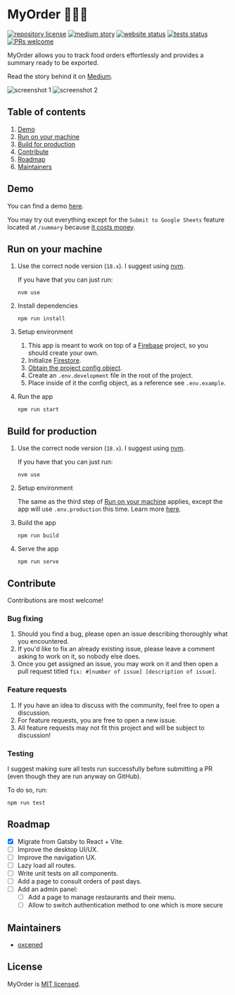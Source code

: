 # MyOrder 🍝🍛🍲

[![repository license](https://img.shields.io/github/license/oxcened/my-order)](https://github.com/oxcened/my-order/blob/master/LICENSE.md)
[![medium story](https://img.shields.io/badge/Medium-Story-%23000?logo=medium)](https://medium.com/@alen.ajam/how-i-took-control-of-my-companys-lunchtime-with-an-app-f6d70c31cb89)
[![website status](https://img.shields.io/website?url=https%3A%2F%2Fmyorderdemo-80b12.web.app%2F)](https://myorderdemo-80b12.web.app/)
[![tests status](https://github.com/oxcened/my-order/actions/workflows/test.yml/badge.svg)](https://github.com/oxcened/my-order/actions/workflows/test.yml)
[![PRs welcome](https://img.shields.io/badge/PRs-welcome-brightgreen)](https://github.com/oxcened/my-order#contribute)

MyOrder allows you to track food orders effortlessly and provides a summary ready to be exported.

Read the story behind it
on [Medium](https://medium.com/@alen.ajam/how-i-took-control-of-my-companys-lunchtime-with-an-app-f6d70c31cb89).

![screenshot 1](https://miro.medium.com/max/300/1*Vk0dtrl4eHHAKmUhKkryMw.png)
![screenshot 2](https://miro.medium.com/max/300/1*XsmPd_zjpHLbfnaIt0oROw.png)

## Table of contents

1. [Demo](#demo)
1. [Run on your machine](#run-on-your-machine)
1. [Build for production](#build-for-production)
1. [Contribute](#contribute)
1. [Roadmap](#roadmap)
1. [Maintainers](#maintainers)

## Demo

You can find a demo [here](https://myorderdemo-80b12.web.app/).

You may try out everything except for the `Submit to Google Sheets` feature located at `/summary`
because [it costs money](https://media.tenor.com/5Z-o3OKSPFIAAAAC/adult-swim-monkey.gif).

## Run on your machine

1. Use the correct node version (`18.x`). I suggest using [nvm](https://github.com/nvm-sh/nvm).

   If you have that you can just run:

    ```
    nvm use
    ```

1. Install dependencies

    ```
    npm run install
    ```

1. Setup environment

    1. This app is meant to work on top of a [Firebase](https://firebase.google.com/) project, so you should create your
       own.
    1. Initialize [Firestore](https://firebase.google.com/docs/firestore/quickstart).
    1. [Obtain the project config object](https://firebase.google.com/docs/web/learn-more#config-object).
    1. Create an `.env.development` file in the root of the project.
    1. Place inside of it the config object, as a reference see `.env.example`.

1. Run the app
    ```
    npm run start
    ```

## Build for production

1. Use the correct node version (`18.x`). I suggest using [nvm](https://github.com/nvm-sh/nvm).

   If you have that you can just run:

    ```
    nvm use
    ```

1. Setup environment

   The same as the third step of [Run on your machine](#run-on-your-machine) applies, except the app will
   use `.env.production` this time. Learn
   more [here](https://vitejs.dev/guide/env-and-mode.html).

1. Build the app
    ```
    npm run build
    ```

1. Serve the app
    ```
    npm run serve
    ```

## Contribute

Contributions are most welcome!

### Bug fixing

1. Should you find a bug, please open an issue describing thoroughly what you encountered.
2. If you'd like to fix an already existing issue, please leave a comment asking to work on it, so nobody else does.
3. Once you get assigned an issue, you may work on it and then open a pull request
   titled `fix: #[number of issue] [description of issue]`.

### Feature requests

1. If you have an idea to discuss with the community, feel free to open a discussion.
1. For feature requests, you are free to open a new issue.
1. All feature requests may not fit this project and will be subject to discussion!

### Testing

I suggest making sure all tests run successfully before submitting a PR (even though they are run anyway on GitHub).

To do so, run:

```
npm run test
```

## Roadmap

- [x] Migrate from Gatsby to React + Vite.
- [ ] Improve the desktop UI/UX.
- [ ] Improve the navigation UX.
- [ ] Lazy load all routes.
- [ ] Write unit tests on all components.
- [ ] Add a page to consult orders of past days.
- [ ] Add an admin panel:
  - [ ] Add a page to manage restaurants and their menu.
  - [ ] Allow to switch authentication method to one which is more secure

## Maintainers

- [oxcened](https://github.com/oxcened)

## License

MyOrder is [MIT licensed](https://github.com/oxcened/my-order/blob/master/LICENSE.md).
